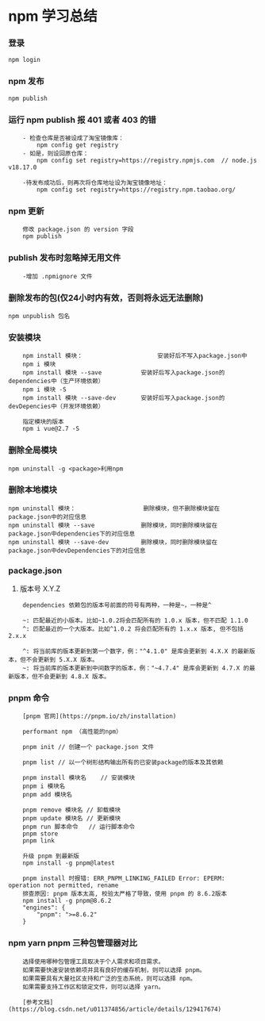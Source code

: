 # npm 学习总结

### 登录
	npm login

### npm 发布
	npm publish	

### 运行 npm publish 报 401 或者 403 的错
```
	- 检查仓库是否被设成了淘宝镜像库：
		npm config get registry
	- 如是，则设回原仓库：
		npm config set registry=https://registry.npmjs.com 	// node.js v18.17.0
	
	-待发布成功后，则再次将仓库地址设为淘宝镜像地址：
		npm config set registry=https://registry.npm.taobao.org/
```

### npm 更新
```
	修改 package.json 的 version 字段
	npm publish
```	

### publish 发布时忽略掉无用文件
```
	-增加 .npmignore 文件
```

### 删除发布的包(仅24小时内有效，否则将永远无法删除)
	npm unpublish 包名

### 安装模块
```
	npm install 模块： 					安装好后不写入package.json中
	npm i 模块	
	npm install 模块 --save  			安装好后写入package.json的dependencies中（生产环境依赖）
	npm i 模块 -S
	npm install 模块 --save-dev  		安装好后写入package.json的devDepencies中（开发环境依赖）

	指定模块的版本
	npm i vue@2.7 -S
```

### 删除全局模块
	npm uninstall -g <package>利用npm

### 删除本地模块
	npm uninstall 模块：					删除模块，但不删除模块留在package.json中的对应信息
	npm uninstall 模块 --save  			删除模块，同时删除模块留在package.json中dependencies下的对应信息
	npm uninstall 模块 --save-dev  		删除模块，同时删除模块留在package.json中devDependencies下的对应信息	

### package.json
1. 版本号 X.Y.Z
```	
	dependencies 依赖包的版本号前面的符号有两种，一种是~，一种是^

	~: 匹配最近的小版本。比如~1.0.2将会匹配所有的 1.0.x 版本，但不匹配 1.1.0
	^: 匹配最近的一个大版本。比如^1.0.2 将会匹配所有的 1.x.x 版本, 但不包括 2.x.x

	^: 将当前库的版本更新到第一个数字，例："^4.1.0" 是库会更新到 4.X.X 的最新版本，但不会更新到 5.X.X 版本。
	~: 将当前库的版本更新到中间数字的版本，例："~4.7.4" 是库会更新到 4.7.X 的最新版本，但不会更新到 4.8.X 版本。
```	

### pnpm 命令
```
	[pnpm 官网](https://pnpm.io/zh/installation)

	performant npm （高性能的npm）

	pnpm init // 创建一个 package.json 文件

	pnpm list // 以一个树形结构输出所有的已安装package的版本及其依赖

	pnpm install 模块名	// 安装模块
	pnpm i 模块名
	pnpm add 模块名

	pnpm remove 模块名	// 卸载模块
	pnpm update 模块名	// 更新模块
	pnpm run 脚本命令	// 运行脚本命令
	pnpm store
	pnpm link

	升级 pnpm 到最新版
	npm install -g pnpm@latest

	pnpm install 时报错: ERR_PNPM_LINKING_FAILED Error: EPERM: operation not permitted, rename
	排查原因: pnpm 版本太高, 校验太严格了导致，使用 pnpm 的 8.6.2版本
	npm install -g pnpm@8.6.2
	"engines": {
		"pnpm": ">=8.6.2"
	}
```

### npm yarn pnpm 三种包管理器对比
```
	选择使用哪种包管理工具取决于个人需求和项目需求。
	如果需要快速安装依赖项并具有良好的缓存机制，则可以选择 pnpm。
	如果需要具有大量社区支持和广泛的生态系统，则可以选择 npm。
	如果需要支持工作区和锁定文件，则可以选择 yarn。

	[参考文档](https://blog.csdn.net/u011374856/article/details/129417674)
```